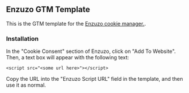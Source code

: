 ## Enzuzo GTM Template

This is the GTM template for the [Enzuzo cookie manager.](enzuzo.com). 

### Installation

In the "Cookie Consent" section of Enzuzo, click on "Add To Website". Then, a text box will appear with the following text:

```
<script src="<some url here>"></script>
```

Copy the URL into the "Enzuzo Script URL" field in the template, and then use it as normal.